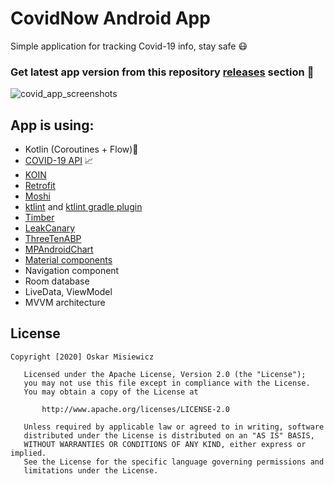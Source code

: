 # CovidNow Android App
Simple application for tracking Covid-19 info, stay safe 😷
### Get latest app version from this repository [releases](https://github.com/OMIsie11/CoronaTracker/releases) section 🎁

![covid_app_screenshots](https://user-images.githubusercontent.com/31706606/77448124-bc7b5780-6df0-11ea-8519-4075774296a9.png)

## App is using:
* Kotlin (Coroutines + Flow)💎
* [COVID-19 API](https://github.com/mathdroid/covid-19-api) 📈
* [KOIN](https://insert-koin.io)
* [Retrofit](https://square.github.io/retrofit/)
* [Moshi](https://github.com/square/moshi)
* [ktlint](https://ktlint.github.io) and [ktlint gradle plugin](https://github.com/jlleitschuh/ktlint-gradle)
* [Timber](https://github.com/JakeWharton/timber)
* [LeakCanary](https://square.github.io/leakcanary/)
* [ThreeTenABP](https://github.com/JakeWharton/ThreeTenABP)
* [MPAndroidChart](https://github.com/PhilJay/MPAndroidChart)
* [Material components](https://github.com/material-components/material-components-android)
* Navigation component
* Room database
* LiveData, ViewModel
* MVVM architecture

## License
```
Copyright [2020] Oskar Misiewicz

   Licensed under the Apache License, Version 2.0 (the "License");
   you may not use this file except in compliance with the License.
   You may obtain a copy of the License at

       http://www.apache.org/licenses/LICENSE-2.0

   Unless required by applicable law or agreed to in writing, software
   distributed under the License is distributed on an "AS IS" BASIS,
   WITHOUT WARRANTIES OR CONDITIONS OF ANY KIND, either express or implied.
   See the License for the specific language governing permissions and
   limitations under the License.
```
